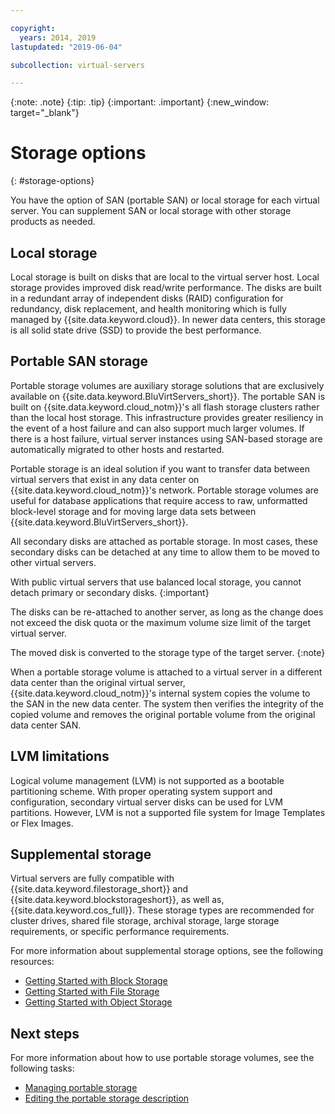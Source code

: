 ```yaml
---

copyright:
  years: 2014, 2019
lastupdated: "2019-06-04"

subcollection: virtual-servers

---
```


{:note: .note}
{:tip: .tip}
{:important: .important}
{:new_window: target="_blank"}

# Storage options
{: #storage-options}

You have the option of SAN (portable SAN) or local storage for each virtual server. You can supplement SAN or local storage with other storage products as needed.

## Local storage

Local storage is built on disks that are local to the virtual server host. Local storage provides improved disk read/write performance. The disks are built in a redundant array of independent disks (RAID) configuration for redundancy, disk replacement, and health monitoring which is fully managed by {{site.data.keyword.cloud}}. In newer data centers, this storage is all solid state drive (SSD) to provide the best performance.

## Portable SAN storage

Portable storage volumes are auxiliary storage solutions that are exclusively available on {{site.data.keyword.BluVirtServers_short}}.  The portable SAN is built on {{site.data.keyword.cloud_notm}}'s all flash storage clusters rather than the local host storage. This infrastructure provides greater resiliency in the event of a host failure and can also support much larger volumes. If there is a host failure, virtual server instances using SAN-based storage are automatically migrated to other hosts and restarted.

Portable storage is an ideal solution if you want to transfer data between virtual servers that exist in any data center on {{site.data.keyword.cloud_notm}}'s network. Portable storage volumes are useful for database applications that require access to raw, unformatted block-level storage and for moving large data sets between {{site.data.keyword.BluVirtServers_short}}.

All secondary disks are attached as portable storage. In most cases, these secondary disks can be detached at any time to allow them to be moved to other virtual servers.

With public virtual servers that use balanced local storage, you cannot detach primary or secondary disks.
{:important}

The disks can be re-attached to another server, as long as the change does not exceed the disk quota or the maximum volume size limit of the target virtual server.

The moved disk is converted to the storage type of the target server.
{:note}

When a portable storage volume is attached to a virtual server in a different data center than the original virtual server, {{site.data.keyword.cloud_notm}}'s internal system copies the volume to the SAN in the new data center. The system then verifies the integrity of the copied volume and removes the original portable volume from the original data center SAN.

## LVM limitations

Logical volume management (LVM) is not supported as a bootable partitioning scheme. With proper operating system support and configuration, secondary virtual server disks can be used for LVM partitions. However, LVM is not a supported file system for Image Templates or Flex Images.

## Supplemental storage

Virtual servers are fully compatible with {{site.data.keyword.filestorage_short}} and {{site.data.keyword.blockstorageshort}}, as well as, {{site.data.keyword.cos_full}}. These storage types are recommended for cluster drives, shared file storage, archival storage, large storage requirements, or specific performance requirements.

For more information about supplemental storage options, see the following resources:

* [Getting Started with Block Storage](/docs/infrastructure/BlockStorage?topic=BlockStorage-getting-started)
* [Getting Started with File Storage](/docs/infrastructure/FileStorage?topic=FileStorage-getting-started)
* [Getting Started with Object Storage](/docs/services/cloud-object-storage?topic=cloud-object-storage-getting-started)

## Next steps
For more information about how to use portable storage volumes, see the following tasks:
* [Managing portable storage](/docs/vsi?topic=virtual-servers-accessing-portable-storage#accessing-portable-storage)
* [Editing the portable storage description](/docs/vsi?topic=virtual-servers-editing-a-portable-storage-description#editing-a-portable-storage-description)
